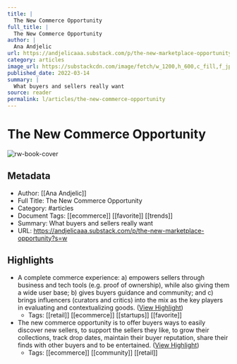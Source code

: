 ```yaml
---
title: |
  The New Commerce Opportunity
full_title: |
  The New Commerce Opportunity
author: |
  Ana Andjelic
url: https://andjelicaaa.substack.com/p/the-new-marketplace-opportunity?s=w
category: articles
image_url: https://substackcdn.com/image/fetch/w_1200,h_600,c_fill,f_jpg,q_auto:good,fl_progressive:steep,g_auto/https%3A%2F%2Fbucketeer-e05bbc84-baa3-437e-9518-adb32be77984.s3.amazonaws.com%2Fpublic%2Fimages%2F9a95b7f1-bfe2-4221-adda-f5720574438e_1866x1170.png
published_date: 2022-03-14
summary: |
  What buyers and sellers really want
source: reader
permalink: l/articles/the-new-commerce-opportunity
---
```

# The New Commerce Opportunity

![rw-book-cover](https://substackcdn.com/image/fetch/w_1200,h_600,c_fill,f_jpg,q_auto:good,fl_progressive:steep,g_auto/https%3A%2F%2Fbucketeer-e05bbc84-baa3-437e-9518-adb32be77984.s3.amazonaws.com%2Fpublic%2Fimages%2F9a95b7f1-bfe2-4221-adda-f5720574438e_1866x1170.png)

## Metadata
- Author: [[Ana Andjelic]]
- Full Title: The New Commerce Opportunity
- Category: #articles
- Document Tags: [[ecommerce]] [[favorite]] [[trends]] 
- Summary: What buyers and sellers really want
- URL: https://andjelicaaa.substack.com/p/the-new-marketplace-opportunity?s=w

## Highlights
- A complete commerce experience: a) empowers sellers through business and tech tools (e.g. proof of ownership), while also giving them a wide user base; b) gives buyers guidance and community; and c) brings influencers (curators and critics) into the mix as the key players in evaluating and contextualizing goods. ([View Highlight](https://read.readwise.io/read/01h6rs0q64zmay9k1r9qpq5smp))
    - Tags: [[retail]] [[ecommerce]] [[startups]] [[favorite]] 
- The new commerce opportunity is to offer buyers ways to easily discover new sellers, to support the sellers they like, to grow their collections, track drop dates, maintain their buyer reputation, share their finds with other buyers and to be entertained. ([View Highlight](https://read.readwise.io/read/01h6rs4ny87wht8b7q08809xqp))
    - Tags: [[ecommerce]] [[community]] [[retail]] 


